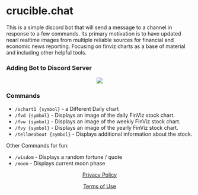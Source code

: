 # crucible.chat

This is a simple discord bot that will send a message to a channel in response to a few commands. Its primary motivation is to have updated nearl realtime images from multiple reliable sources for financial and economic news reporting. Focusing on finviz charts as a base of material and including other helpful tools.


### Adding Bot to Discord Server 


<div align="center"> 
  <a href="/add">
    <img src="https://img.shields.io/badge/Add_To_Discord-20232A.svg?logo=discord&logoColor=%7289DA&style=for-the-badge" />
  </a>
</div>


### Commands

* `/schart1 {symbol}` - a Different Daily chart
* `/fvd {symbol}` -  Displays an image of the daily FinViz stock chart.
* `/fvw {symbol}` -  Displays an image of the weekly FinViz stock chart.
* `/fvy {symbol}` -  Displays an image of the yearly FinViz stock chart.
* `/tellmeabout {symbol}` -  Displays additional information about the stock.


Other Commands for fun:

* `/wisdom` - Displays a random fortune / quote
* `/moon` - Displays current moon phase

<div align="center"> 
  <a href="/privacy-policy">Privacy Policy</a>

  <a href="/terms-of-service">Terms of Use</a>
</div>
